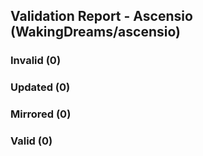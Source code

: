 ## Validation Report - Ascensio (WakingDreams/ascensio)


### Invalid (0)
### Updated (0)
### Mirrored (0)
### Valid (0)
